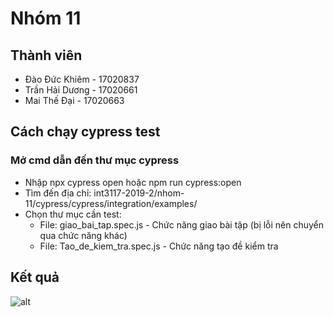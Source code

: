 # Nhóm 11
## Thành viên
* Đào Đức Khiêm - 17020837
* Trần Hải Dương - 17020661
* Mai Thế Đại - 17020663

## Cách chạy cypress test 
  ### Mở cmd dẫn đến thư mục cypress
  * Nhập npx cypress open hoặc npm run cypress:open
  * Tìm đến địa chỉ: int3117-2019-2/nhom-11/cypress/cypress/integration/examples/
  * Chọn thư mục cần test: 
    * File: giao_bai_tap.spec.js - Chức năng giao bài tập (bị lỗi nên chuyển qua chức năng khác)
    * File: Tao_de_kiem_tra.spec.js - Chức năng tạo đề kiểm tra
## Kết quả
![alt](https://scontent.fhan4-1.fna.fbcdn.net/v/t1.15752-9/72722759_525024998058544_5426532792987025408_n.png?_nc_cat=105&_nc_oc=AQkNubkCzPtt8Z4CPb3KQzCKgZcG1VBUZ89jLcEdacWyd92IynnVsCe5_UgmB_ONtSrUjKKTjeZCgNbXfpgRvKwv&_nc_ht=scontent.fhan4-1.fna&oh=ecb555107e772d8784c367d2d7a25772&oe=5E1AB0B9)
